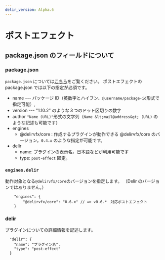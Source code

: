 ```yaml
---
delir_version: Alpha.6
---
```


# ポストエフェクト

## package.json のフィールドについて

### package.json

`package.json` については[こちら](http://liberty-technology.biz/PublicItems/npm/package.json.html)をご覧ください。
ポストエフェクトの package.json では以下の指定が必須です。

- name --- パッケージ ID（英数字とハイフン、`@username/package-id`形式で指定可能）,
- version --- "1.10.2" のような３つのドット区切りの数字
- author `"Name (URL)"`形式の文字列（`Name &lt;mail@address&gt; (URL)` のような記述も可能です）
- engines
  - @delirvfx/core : 作成するプラグインが動作できる @delirvfx/core のバージョン。`0.4.x` のような指定が可能です。
- delir
  - name: プラグインの表示名。日本語などが利用可能です
  - type: `post-effect` 固定。

### `engines.delir`

動作対象となる`@delirvfx/core`のバージョンを指定します。
（Delir のバージョンではありません。）

```json5
    "engines": {
        "@delirvfx/core": "0.6.x" // => v0.6.*　対応ポストエフェクト
    }
```

### delir

プラグインについての詳細情報を記述します。

```json5
  "delir": {
    "name": "プラグイン名",
    "type": "post-effect"
  }
```
